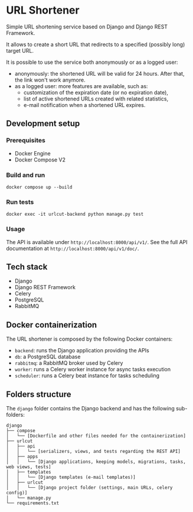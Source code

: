 # URL Shortener
Simple URL shortening service based on Django and Django REST Framework.

It allows to create a short URL that redirects to a specified (possibly long) target URL.

It is possible to use the service both anonymously or as a logged user:
* anonymously: the shortened URL will be valid for 24 hours. After that, the link won't work anymore.
* as a logged user: more features are available, such as:
  * customization of the expiration date (or no expiration date),
  * list of active shortened URLs created with related statistics,
  * e-mail notification when a shortened URL expires.

## Development setup

### Prerequisites

* Docker Engine
* Docker Compose V2

### Build and run

```
docker compose up --build
```

### Run tests

```
docker exec -it urlcut-backend python manage.py test
```

### Usage

The API is available under `http://localhost:8000/api/v1/`.
See the full API documentation at `http://localhost:8000/api/v1/doc/`.

## Tech stack

* Django
* Django REST Framework
* Celery
* PostgreSQL
* RabbitMQ

## Docker containerization

The URL shortener is composed by the following Docker containers:

* `backend`: runs the Django application providing the APIs
* `db`: a PostgreSQL database
* `rabbitmq`: a RabbitMQ broker used by Celery
* `worker`: runs a Celery worker instance for async tasks execution
* `scheduler`: runs a Celery beat instance for tasks scheduling

## Folders structure

The `django` folder contains the Django backend and has the following sub-folders:

```
django
├── compose
│   └── [Dockerfile and other files needed for the containerization]
├── urlcut
│   ├── api
│   │   └── [serializers, views, and tests regarding the REST API]
│   ├── apps
│   │   └── [Django applications, keeping models, migrations, tasks, web views, tests]
│   ├── templates
│   │   └── [Django templates (e-mail templates)]
│   ├── urlcut
│   │   └── [Django project folder (settings, main URLs, celery config)]
│   └── manage.py
└── requirements.txt
```
